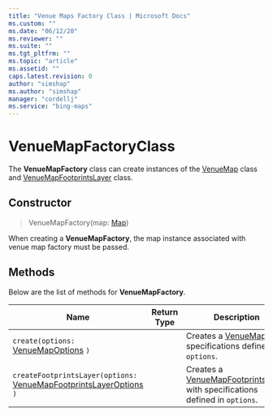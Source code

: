 ```yaml
---
title: "Venue Maps Factory Class | Microsoft Docs"
ms.custom: ""
ms.date: "06/12/20"
ms.reviewer: ""
ms.suite: ""
ms.tgt_pltfrm: ""
ms.topic: "article"
ms.assetid: ""
caps.latest.revision: 0
author: "simshap"
ms.author: "simshap"
manager: "cordellj"
ms.service: "bing-maps"
---
```


# VenueMapFactoryClass
The **VenueMapFactory** class can create instances of the [VenueMap](venuemap-class.md) class and [VenueMapFootprintsLayer](venuemapfootprintslayer-class.md) class.

## Constructor

> VenueMapFactory(map: [Map](../../map-control-api/map-class.md))

When creating a **VenueMapFactory**, the map instance associated with venue map factory must be passed.


## Methods

Below are the list of methods for **VenueMapFactory**.

Name                               | Return Type           | Description
---------------------------------- | ------------ | -----------------------------------
`create(options:` [VenueMapOptions](venuemapoptions-object.md) `)` || Creates a [VenueMap](venuemap-class.md) with specifications defined in `options`.
`createFootprintsLayer(options: ` [VenueMapFootprintsLayerOptions](venuemapfootprintslayeroptions-object.md) `)`| | Creates a [VenueMapFootprintsLayer](venuemapfootprintslayer-class.md) with specifications defined in `options`.